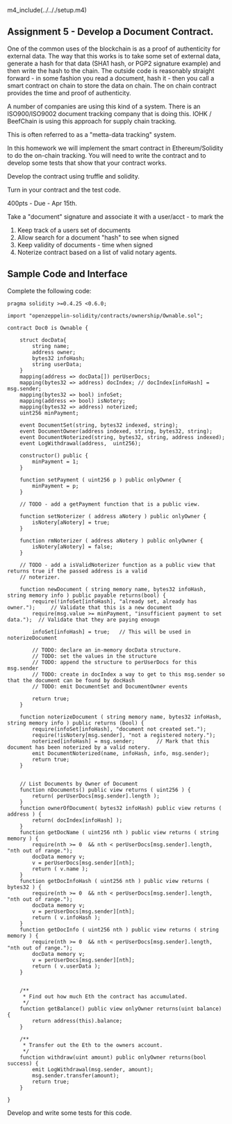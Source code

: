m4_include(../.././setup.m4)

## Assignment 5 - Develop a Document Contract.

One of the common uses of the blockchain is as a proof of authenticity
for external data.   The way that this works is to take some set of external
data, generate a hash for that data (SHA1 hash, or PGP2 signature example) and then write the
hash to the chain.  The outside code is reasonably straight forward -
in some fashion you read a document, hash it - then you call a smart contract
on chain to store the data on chain.   The on chain contract
provides the time and proof of authenticity.

A number of companies are using this kind of a system.  There is an ISO900/ISO9002 document
tracking company that is doing this.   IOHK / BeefChain is using this approach for supply chain tracking.

This is often referred to as a "metta-data tracking" system.

In this homework we will implement the smart contract in Ethereum/Solidity to do the
on-chain tracking.   You will need to write the contract and to develop some tests
that show that your contract works.

Develop the contract using truffle and solidity.

Turn in your contract and the test code.

400pts - Due - Apr 15th.





Take a "document" signature and associate it with a user/acct - to mark the 

1. Keep track of a users set of documents
2. Allow search for a document "hash" to see when signed
3. Keep validity of documents - time when signed
4. Noterize contract based on a list of valid notary agents.


Sample Code and Interface
---------------------------------------------------------

Complete the following code:

```
pragma solidity >=0.4.25 <0.6.0;

import "openzeppelin-solidity/contracts/ownership/Ownable.sol";

contract Doc0 is Ownable {

	struct docData{
		string name;
		address owner;
		bytes32 infoHash;
		string userData;
	}
	mapping(address => docData[]) perUserDocs;
	mapping(bytes32 => address) docIndex; // docIndex[infoHash] = msg.sender;
	mapping(bytes32 => bool) infoSet;
	mapping(address => bool) isNotery;
	mapping(bytes32 => address) noterized;
	uint256 minPayment;

	event DocumentSet(string, bytes32 indexed, string);
	event DocumentOwner(address indexed, string, bytes32, string);
	event DocumentNoterized(string, bytes32, string, address indexed);
	event LogWithdrawal(address,  uint256);

	constructor() public {
		minPayment = 1;
	}

	function setPayment ( uint256 p ) public onlyOwner {
		minPayment = p;
	}

	// TODO - add a getPayment function that is a public view.

	function setNoterizer ( address aNotery ) public onlyOwner {
		isNotery[aNotery] = true;
	}

	function rmNoterizer ( address aNotery ) public onlyOwner {
		isNotery[aNotery] = false;
	}

	// TODO - add a isValidNoterizer function as a public view that returns true if the passed address is a valid
	// noterizer.

	function newDocument ( string memory name, bytes32 infoHash, string memory info ) public payable returns(bool) {
		require(!infoSet[infoHash], "already set, already has owner.");		// Validate that this is a new document
		require(msg.value >= minPayment, "insufficient payment to set data.");	// Validate that they are paying enougn

		infoSet[infoHash] = true;	// This will be used in noterizeDocument 

		// TODO: declare an in-memory docData structure.
		// TODO: set the values in the structure
		// TODO: append the structure to perUserDocs for this msg.sender
		// TODO: create in docIndex a way to get to this msg.sender so that the document can be found by docHash
		// TODO: emit DocumentSet and DocumentOwner events
		
		return true;
	}

	function noterizeDocument ( string memory name, bytes32 infoHash, string memory info ) public returns (bool) {
		require(infoSet[infoHash], "document not created set.");
		require(!isNotery[msg.sender], "not a registered notery.");
		noterized[infoHash] = msg.sender;		// Mark that this document has been noterized by a valid notery.
		emit DocumentNoterized(name, infoHash, info, msg.sender);
		return true;
	}


	// List Documents by Owner of Document
	function nDocuments() public view returns ( uint256 ) {
		return( perUserDocs[msg.sender].length );
	}
	function ownerOfDocument( bytes32 infoHash) public view returns ( address ) {
		return( docIndex[infoHash] );
	}
	function getDocName ( uint256 nth ) public view returns ( string memory ) {
		require(nth >= 0  && nth < perUserDocs[msg.sender].length, "nth out of range.");
		docData memory v;
		v = perUserDocs[msg.sender][nth];
		return ( v.name );
	}
	function getDocInfoHash ( uint256 nth ) public view returns ( bytes32 ) {
		require(nth >= 0  && nth < perUserDocs[msg.sender].length, "nth out of range.");
		docData memory v;
		v = perUserDocs[msg.sender][nth];
		return ( v.infoHash );
	}
	function getDocInfo ( uint256 nth ) public view returns ( string memory ) {
		require(nth >= 0  && nth < perUserDocs[msg.sender].length, "nth out of range.");
		docData memory v;
		v = perUserDocs[msg.sender][nth];
		return ( v.userData );
	}


	/**
	 * Find out how much Eth the contract has accumulated.
     */
    function getBalance() public view onlyOwner returns(uint balance) {
        return address(this).balance;
    }

	/**
	 * Transfer out the Eth to the owners account.
     */
    function withdraw(uint amount) public onlyOwner returns(bool success) {
        emit LogWithdrawal(msg.sender, amount);
        msg.sender.transfer(amount);
        return true;
    }

}
```

Develop and write some tests for this code.


